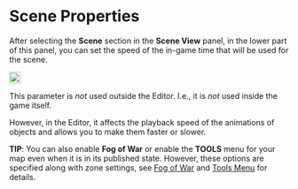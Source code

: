 # Scene Properties

After selecting the **Scene** section in the **Scene View** panel, in the lower part of this panel, you can set the speed of the in-game time that will be used for the scene. 

<img src="../media/scene_properties.png" style="width:0.21872in;height:0.21872in"/>

This parameter is *not* used outside the Editor. I.e., it is *not* used inside the game itself. 

However, in the Editor, it affects the playback speed of the animations of objects and allows you to make them faster or slower.

**TIP**: You can also enable **Fog of War** or enable the **TOOLS** menu for your map even when it is in its published state. However, these options are specified along with zone settings, see [Fog of War](./../other_map_settings/fog_of_war.md) and [Tools Menu](./../other_map_settings/tools_menu.md) for details.

